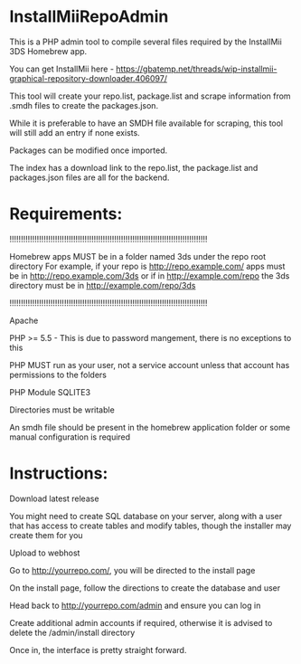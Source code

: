 # InstallMiiRepoAdmin

This is a PHP admin tool to compile several files required by the InstallMii 3DS Homebrew app.

You can get InstallMii here - https://gbatemp.net/threads/wip-installmii-graphical-repository-downloader.406097/

This tool will create your repo.list, package.list and scrape information from .smdh files to create the packages.json.

While it is preferable to have an SMDH file available for scraping, this tool will still add an entry if none exists.

Packages can be modified once imported.

The index has a download link to the repo.list, the package.list and packages.json files are all for the backend.

# Requirements:

!!!!!!!!!!!!!!!!!!!!!!!!!!!!!!!!!!!!!!!!!!!!!!!!!!!!!!!!!!!!!!!!!!!!!!!!!!!!!!!!!!!!!!!

Homebrew apps MUST be in a folder named 3ds under the repo root directory
For example, if your repo is http://repo.example.com/ apps must be in
http://repo.example.com/3ds or if in http://example.com/repo the 3ds
directory must be in http://example.com/repo/3ds

!!!!!!!!!!!!!!!!!!!!!!!!!!!!!!!!!!!!!!!!!!!!!!!!!!!!!!!!!!!!!!!!!!!!!!!!!!!!!!!!!!!!!!!

Apache

PHP >= 5.5 - This is due to password mangement, there is no exceptions to this

PHP MUST run as your user, not a service account unless that account has permissions to the folders

PHP Module SQLITE3 

Directories must be writable

An smdh file should be present in the homebrew application folder or some manual configuration is required

# Instructions:

Download latest release

You might need to create SQL database on your server, along with a user that has access to create tables and modify tables, though the installer may create them for you

Upload to webhost

Go to http://yourrepo.com/, you will be directed to the install page

On the install page, follow the directions to create the database and user

Head back to http://yourrepo.com/admin and ensure you can log in

Create additional admin accounts if required, otherwise it is advised to delete the /admin/install directory

Once in, the interface is pretty straight forward.


